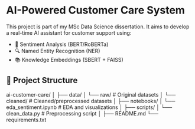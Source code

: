 # AI-Powered Customer Care System

This project is part of my MSc Data Science dissertation. It aims to develop a real-time AI assistant for customer support using:

- 🧠 Sentiment Analysis (BERT/RoBERTa)
- 🔍 Named Entity Recognition (NER)
- 📚 Knowledge Embeddings (SBERT + FAISS)

## 📂 Project Structure

ai-customer-care/
│
├── data/
│ └── raw/ # Original datasets
│ └── cleaned/ # Cleaned/preprocessed datasets
│
├── notebooks/
│ └── eda_sentiment.ipynb # EDA and visualizations
│
├── scripts/
│ └── clean_data.py # Preprocessing script
│
├── README.md
└── requirements.txt
